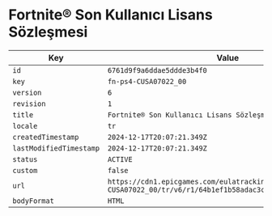 # Fortnite® Son Kullanıcı Lisans Sözleşmesi

| Key | Value |
| --- | ----- |
| `id` | `6761d9f9a6ddae5ddde3b4f0` |
| `key` | `fn-ps4-CUSA07022_00` |
| `version` | `6` |
| `revision` | `1` |
| `title` | `Fortnite® Son Kullanıcı Lisans Sözleşmesi` |
| `locale` | `tr` |
| `createdTimestamp` | `2024-12-17T20:07:21.349Z` |
| `lastModifiedTimestamp` | `2024-12-17T20:07:21.349Z` |
| `status` | `ACTIVE` |
| `custom` | `false` |
| `url` | `https://cdn1.epicgames.com/eulatracking-download/fn-ps4-CUSA07022_00/tr/v6/r1/64b1ef1b58adac3cfd5a5a329107e0e1.pdf` |
| `bodyFormat` | `HTML` |
